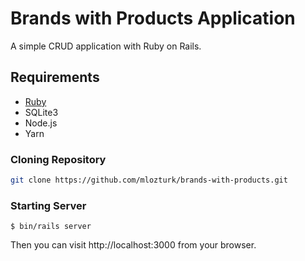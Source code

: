 # Brands with Products Application

A simple CRUD application with Ruby on Rails.
## Requirements
- [Ruby](https://gorails.com/setup/ubuntu/18.04)
- SQLite3
- Node.js
- Yarn

### Cloning Repository
```bash
git clone https://github.com/mlozturk/brands-with-products.git
```
### Starting Server
```
$ bin/rails server
```
Then you can visit http://localhost:3000 from your browser.

